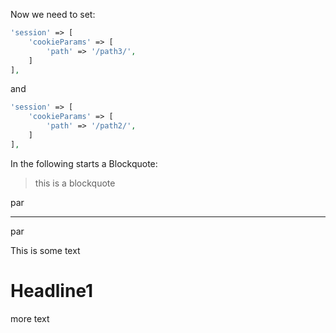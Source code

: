 Now we need to set:
```php
'session' => [
    'cookieParams' => [
        'path' => '/path3/',
    ]
],
```
and
```php
'session' => [
    'cookieParams' => [
        'path' => '/path2/',
    ]
],
```

In the following starts a Blockquote:
> this is a blockquote

par
***
par

This is some text
# Headline1
more text